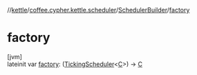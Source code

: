 //[kettle](../../../index.md)/[coffee.cypher.kettle.scheduler](../index.md)/[SchedulerBuilder](index.md)/[factory](factory.md)

# factory

[jvm]\
lateinit var [factory](factory.md): ([TickingScheduler](../-ticking-scheduler/index.md)<[C](index.md)>) -> [C](index.md)
